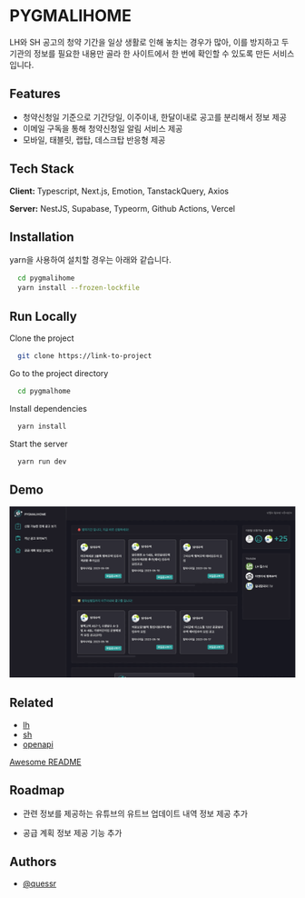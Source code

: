 # PYGMALIHOME

LH와 SH 공고의 청약 기간을 일상 생활로 인해 놓치는 경우가 많아, 이를 방지하고 두 기관의 정보를 필요한 내용만 골라 한 사이트에서 한 번에 확인할 수 있도록 만든 서비스 입니다.

## Features

- 청약신청일 기준으로 기간당일, 이주이내, 한달이내로 공고를 분리해서 정보 제공
- 이메일 구독을 통해 청약신청일 알림 서비스 제공
- 모바일, 태블릿, 랩탑, 데스크탑 반응형 제공

## Tech Stack

**Client:** Typescript, Next.js, Emotion, TanstackQuery, Axios

**Server:** NestJS, Supabase, Typeorm, Github Actions, Vercel

## Installation

yarn을 사용하여 설치할 경우는 아래와 같습니다.

```bash
  cd pygmalihome
  yarn install --frozen-lockfile
```

## Run Locally

Clone the project

```bash
  git clone https://link-to-project
```

Go to the project directory

```bash
  cd pygmalhome
```

Install dependencies

```bash
  yarn install
```

Start the server

```bash
  yarn run dev
```

## Demo

![](./public/pygmalihome.gif)

## Related

- [lh](https://apply.lh.or.kr/LH/index.html?Sls#MN::CLCC_MN_0010:)
- [sh](https://www.i-sh.co.kr/app/index.do)
- [openapi](https://www.data.go.kr/index.do)

[Awesome README](https://github.com/matiassingers/awesome-readme)

## Roadmap

- 관련 정보를 제공하는 유튜브의 유트브 업데이트 내역 정보 제공 추가

- 공급 계획 정보 제공 기능 추가

## Authors

- [@quessr](https://www.github.com/quessr)
